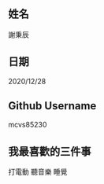 
姓名
----
謝秉辰

日期
----
2020/12/28

Github Username
---------------
mcvs85230

我最喜歡的三件事
---------------
打電動  聽音樂  睡覺
